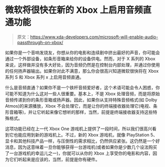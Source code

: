 # 微软将很快在新的 Xbox 上启用音频直通功能

> 原文：<https://www.xda-developers.com/microsoft-will-enable-audio-passthrough-on-xbox/>

如果你是一个音响发烧友，你想从你的电影和连续剧中挤出最好的声音，你可能会通过一个外部设备，如条形音箱来给你的设备供电。然而，对于 X 系列的 Xbox 来说，这样做并没有多大好处，因为音频仍然是在控制台内部处理，并通过你使用的任何扬声器输出。如果你对此不满意，那么你会很高兴知道微软很快将在 Xbox 系列 S 和 Xbox 系列 x 上启用音频直通。

什么是音频直通？如果你不是一个铁杆音频爱好者，这个术语可能会令人困惑，你可能不知道为什么这对一些人很重要。基本上，不是 Xbox 处理音频，而是将原始音频传递到你的条形音箱或扬声器。因此，如果你从支持特殊音频格式(如 Dolby Atmos)的来源播放，Xbox 不会处理它，而是让你的终端接收器处理它(电视、条形音箱等)，并让它听起来像它想听的那样，当然，前提是终端接收器支持这些特殊格式。

这项功能已经在上一代 Xbox One 游戏机上提供了一段时间，所以我们很高兴看到它也能应用到新的游戏机上。不过，新的 Xbox 游戏机，就像 PlayStation 5、显卡和其他科技产品一样，与压倒性的需求相比，仍然供应紧张。这仍然是一个好消息，因为这意味着一旦你能够获得一台游戏机(或者如果你是少数几个设法购买了一台游戏机的幸运儿之一)，你就可以从你的 Xbox 上享受你的电影和内容，因为它们听起来是应该的，当然，前提是你有硬件。